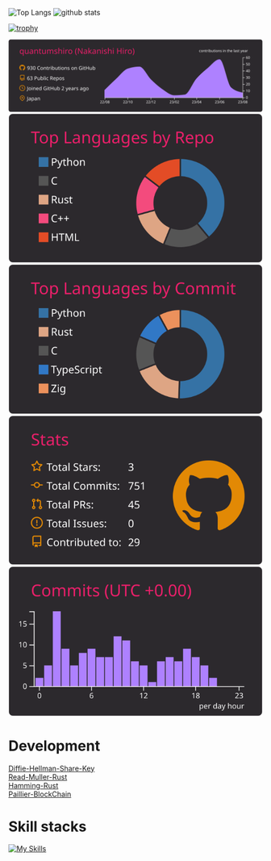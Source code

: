 <p align="left"> 
  <img alt="Top Langs" height="150px" src="https://github-readme-stats.vercel.app/api/top-langs/?username=quantumshiro&layout=compact&show_icons=true&theme=monokai" />
  <img alt="github stats" height="150px" src="https://github-readme-stats.vercel.app/api?username=quantumshiro&theme=monokai&show_icons=ture" />
</p>

[![trophy](https://github-profile-trophy.vercel.app/?username=quantumshiro&theme=monokai&column=7
)](https://github.com/ryo-ma/github-profile-trophy)


[![](https://raw.githubusercontent.com/quantumshiro/quantumshiro/main/profile-summary-card-output/monokai/0-profile-details.svg)](https://github.com/vn7n24fzkq/github-profile-summary-cards)
[![](https://raw.githubusercontent.com/quantumshiro/quantumshiro/main/profile-summary-card-output/monokai/1-repos-per-language.svg)](https://github.com/vn7n24fzkq/github-profile-summary-cards) [![](https://raw.githubusercontent.com/quantumshiro/quantumshiro/main/profile-summary-card-output/monokai/2-most-commit-language.svg)](https://github.com/vn7n24fzkq/github-profile-summary-cards)
[![](https://raw.githubusercontent.com/quantumshiro/quantumshiro/main/profile-summary-card-output/monokai/3-stats.svg)](https://github.com/vn7n24fzkq/github-profile-summary-cards) [![](https://raw.githubusercontent.com/quantumshiro/quantumshiro/main/profile-summary-card-output/monokai/4-productive-time.svg)](https://github.com/vn7n24fzkq/github-profile-summary-cards)

# Development
[Diffie-Hellman-Share-Key](https://github.com/quantumshiro/Diffie-Hellman-Share-Key)  
[Read-Muller-Rust](https://github.com/quantumshiro/Read-Muller-Rust)  
[Hamming-Rust](https://github.com/quantumshiro/Hamming-Rust)  
[Paillier-BlockChain](https://github.com/quantumshiro/Paillier-BlockChain)  

# Skill stacks
[![My Skills](https://skillicons.dev/icons?i=html,css,js,ts,vue,nuxt,c,cpp,rust,python,haskell,v,zig,julia,java,zig)](https://skillicons.dev)
